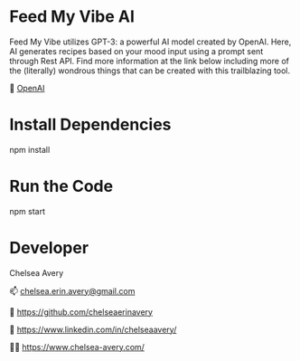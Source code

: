 # Feed My Vibe AI

Feed My Vibe utilizes GPT-3: a powerful AI model created by OpenAI. Here, AI generates recipes based on your mood input using a prompt sent through Rest API. Find more information at the link below including more of the (literally) wondrous things that can be created with this trailblazing tool.

🤖 [OpenAI](https://beta.openai.com/)

# Install Dependencies

npm install

# Run the Code

npm start

# Developer

Chelsea Avery

📫 chelsea.erin.avery@gmail.com

🐙 https://github.com/chelseaerinavery

💼 https://www.linkedin.com/in/chelseaavery/

👩‍💻 https://www.chelsea-avery.com/
